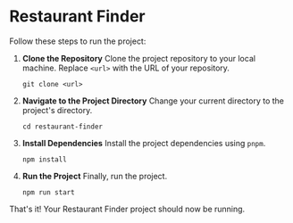 # Restaurant Finder

Follow these steps to run the project:


1. **Clone the Repository**
   Clone the project repository to your local machine. Replace `<url>` with the URL of your repository.
   ```
   git clone <url>
   ```

2. **Navigate to the Project Directory**
   Change your current directory to the project's directory.
   ```
   cd restaurant-finder
   ```

3. **Install Dependencies**
   Install the project dependencies using `pnpm`.
   ```
   npm install
   ```

4. **Run the Project**
   Finally, run the project.
   ```
   npm run start
   ```

That's it! Your Restaurant Finder project should now be running.
